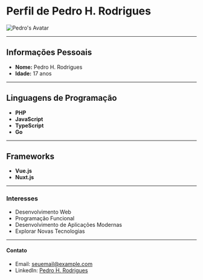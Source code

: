 # **Perfil de Pedro H. Rodrigues**

![Pedro's Avatar](link_para_sua_imagem)

---

## Informações Pessoais
- **Nome:** Pedro H. Rodrigues
- **Idade:** 17 anos

---

## Linguagens de Programação
- **PHP**
- **JavaScript**
- **TypeScript**
- **Go**

---

## Frameworks
- **Vue.js**
- **Nuxt.js**

---

### **Interesses**
- Desenvolvimento Web
- Programação Funcional
- Desenvolvimento de Aplicações Modernas
- Explorar Novas Tecnologias

---

#### **Contato**
- Email: seuemail@example.com
- LinkedIn: [Pedro H. Rodrigues](link_para_o_perfil_do_LinkedIn)
